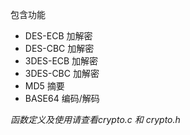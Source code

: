 包含功能


- DES-ECB 加解密
- DES-CBC 加解密
- 3DES-ECB 加解密
- 3DES-CBC 加解密
- MD5	  摘要
- BASE64  编码/解码


*函数定义及使用请查看crypto.c 和 crypto.h*
